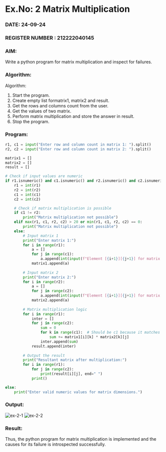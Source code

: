 # Ex.No: 2   Matrix Multiplication 

### DATE:  24-09-24                                                                          
### REGISTER NUMBER : 212222040145

### AIM: 
Write a python program for matrix multiplication and inspect for failures.
 
### Algorithm:

Algorithm:
1. Start the program.
2. Create empty list formatrix1, matrix2 and result.
3. Get the rows and columns count from the user.
4. Get the values of two matrix.
5. Perform matrix multiplication and store the answer in result.
6. Stop the program.
### Program:

```py
r1, c1 = input("Enter row and column count in matrix 1: ").split() 
r2, c2 = input("Enter row and column count in matrix 2: ").split() 

matrix1 = [] 
matrix2 = [] 
result = []

# Check if input values are numeric
if r1.isnumeric() and c1.isnumeric() and r2.isnumeric() and c2.isnumeric(): 
    r1 = int(r1) 
    r2 = int(r2) 
    c1 = int(c1) 
    c2 = int(c2)

    # Check if matrix multiplication is possible
    if c1 != r2: 
        print("Matrix multiplication not possible") 
    elif max(r1, c1, r2, c2) > 20 or min(r1, c1, r2, c2) == 0: 
        print("Matrix multiplication not possible") 
    else: 
        # Input matrix 1
        print("Enter matrix 1:")
        for i in range(r1): 
            a = [] 
            for j in range(c1): 
                a.append(int(input(f"Element [{i+1}][{j+1}] for matrix 1: "))) 
            matrix1.append(a) 
        
        # Input matrix 2
        print("Enter matrix 2:")
        for i in range(r2): 
            a = [] 
            for j in range(c2): 
                a.append(int(input(f"Element [{i+1}][{j+1}] for matrix 2: "))) 
            matrix2.append(a) 
        
        # Matrix multiplication logic
        for i in range(r1): 
            inter = [] 
            for j in range(c2): 
                sum = 0 
                for k in range(c1):  # Should be c1 because it matches r2
                    sum += matrix1[i][k] * matrix2[k][j] 
                inter.append(sum) 
            result.append(inter) 
        
        # Output the result
        print("Resultant matrix after multiplication:")
        for i in range(r1): 
            for j in range(c2): 
                print(result[i][j], end=" ") 
            print() 

else: 
    print("Enter valid numeric values for matrix dimensions.")

```

### Output:

![ex-2-1](https://github.com/user-attachments/assets/cfa7ef86-6b73-4c07-84fa-d61184dbdf0e)
![ex-2-2](https://github.com/user-attachments/assets/fbd4d150-9120-4219-b13d-6288d57038a4)


### Result:
Thus, the python program for matrix multiplication is implemented and the causes for its failure is introspected successfully.

